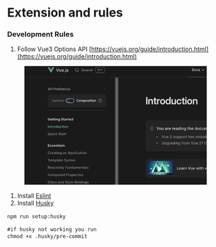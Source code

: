 # Extension and rules

### &#x20;Development Rules

1. Follow Vue3 Options API [https://vuejs.org/guide/introduction.html](https://vuejs.org/guide/introduction.html)

<figure><img src=".gitbook/assets/Screenshot 2025-07-03 at 09.21.38.png" alt=""><figcaption></figcaption></figure>

1. Install [Eslint](https://marketplace.visualstudio.com/items?itemName=dbaeumer.vscode-eslint)
2. Install [Husky](https://typicode.github.io/husky/)

```
npm run setup:husky
```

```
#if husky not working you run
chmod +x .husky/pre-commit
```
